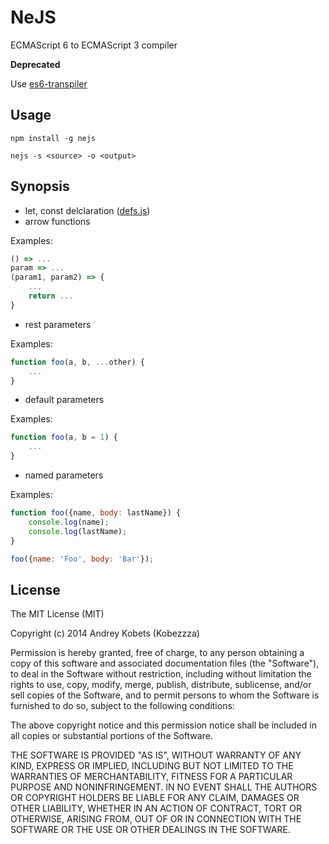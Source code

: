 # NeJS

ECMAScript 6 to ECMAScript 3 compiler

**Deprecated**

Use [es6-transpiler](https://github.com/termi/es6-transpiler)

## Usage

	npm install -g nejs

	nejs -s <source> -o <output>

## Synopsis

* let, const delclaration ([defs.js](https://github.com/olov/defs))
* arrow functions

Examples:

```js
() => ...
param => ...
(param1, param2) => {
	...
	return ...
}
```

* rest parameters

Examples:

```js
function foo(a, b, ...other) {
	...
}
```

* default parameters

Examples:

```js
function foo(a, b = 1) {
	...
}
```

* named parameters

Examples:

```js
function foo({name, body: lastName}) {
	console.log(name);
	console.log(lastName);
}

foo({name: 'Foo', body: 'Bar'});
```

## License

The MIT License (MIT)

Copyright (c) 2014 Andrey Kobets (Kobezzza)

Permission is hereby granted, free of charge, to any person obtaining a copy of
this software and associated documentation files (the "Software"), to deal in
the Software without restriction, including without limitation the rights to
use, copy, modify, merge, publish, distribute, sublicense, and/or sell copies of
the Software, and to permit persons to whom the Software is furnished to do so,
subject to the following conditions:

The above copyright notice and this permission notice shall be included in all
copies or substantial portions of the Software.

THE SOFTWARE IS PROVIDED "AS IS", WITHOUT WARRANTY OF ANY KIND, EXPRESS OR
IMPLIED, INCLUDING BUT NOT LIMITED TO THE WARRANTIES OF MERCHANTABILITY, FITNESS
FOR A PARTICULAR PURPOSE AND NONINFRINGEMENT. IN NO EVENT SHALL THE AUTHORS OR
COPYRIGHT HOLDERS BE LIABLE FOR ANY CLAIM, DAMAGES OR OTHER LIABILITY, WHETHER
IN AN ACTION OF CONTRACT, TORT OR OTHERWISE, ARISING FROM, OUT OF OR IN
CONNECTION WITH THE SOFTWARE OR THE USE OR OTHER DEALINGS IN THE SOFTWARE.
